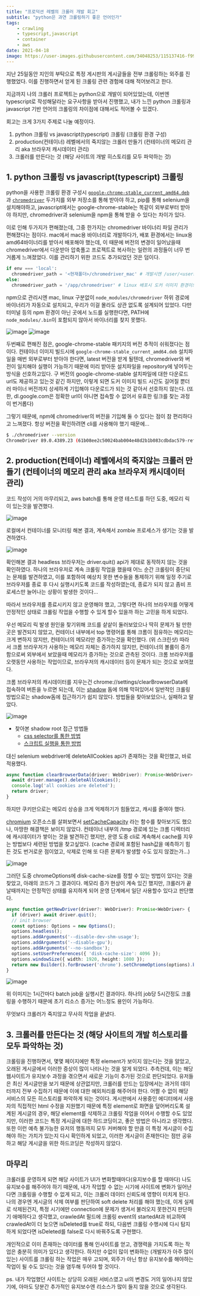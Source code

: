 ```yaml
---
title: "프로덕션 레벨의 크롤러 개발 회고"
subtitle: "python은 과연 크롤링하기 좋은 언어인가"
tags:
    - crawling
    - typescript,javascript
    - container
    - aws
date: 2021-04-18
image: https://user-images.githubusercontent.com/34048253/115137416-f99c3280-a060-11eb-8998-29af27199b93.png
---
```


지난 25일동안 지인의 부탁으로 특정 게시판의 게시글들을 전부 크롤링하는 외주를 진행했었다.
이를 진행하면서 얻게 된 크롤링 관련 경험에 대해 적어보려고 한다.

지금까지 나의 크롤러 프로젝트는 python으로 개발이 되어있었는데, 이번엔 typescript로 작성해달라는 요구사항을 받아서 진행했고, 내가 느낀 python 크롤링과 javascript 기반 언어의 크롤링의 차이점에 대해서도 적어볼 수 있겠다.

회고는 크게 3가지 주제로 나눌 예정이다.

1. python 크롤링 vs javascript(typescript) 크롤링 (크롤링 환경 구성)
2. production(컨테이너) 레벨에서의 죽지않는 크롤러 만들기 (컨테이너의 메모리 관리 aka 브라우저 캐시데이터 관리)
3. 크롤러를 만든다는 것 (해당 사이트의 개발 히스토리를 모두 파악하는 것)


## 1. python 크롤링 vs javascript(typescript) 크롤링
python을 사용한 크롤링 환경 구성시 [`google-chrome-stable_current_amd64.deb`](https://dl.google.com/linux/direct/google-chrome-stable_current_amd64.deb)과 [`chromedriver`](https://chromedriver.chromium.org/downloads) 두가지를 외부 저장소를 통해 받아야 하고, pip를 통해 selenium을 설치해야하고, 
javascript에서는 google-chrome-stable는 똑같이 외부로부터 받아야 하지만, chromedriver과 selenium을 npm을 통해 받을 수 있다는 차이가 있다.

이로 인해 두가지가 편해졌는데, 그중 한가지는 chromedriver 바이너리 파일 관리가 편해졌다는 점이다.
mac에서 mac용 바이너리로 개발하다가, 배포 환경에서는 linux용 amd64바이너리를 받아서 배포해야 했는데, 이 때문에 버전의 변경이 일어났을때 chromedriver에서 다운받아 압축풀고 프로젝트로 복사하는 일련의 과정들이 너무 번거롭게 느껴졌었다. 이를 관리하기 위한 코드도 추가되었던 것은 덤이다.

```python
if env === 'local':
  chromedriver_path = '<현재폴더>/chromedriver_mac' # 개발시엔 /user/<username>/repositories/<repository>/binaries/chromedriver_mac 과 같은 경로에 바이너리를 넣어두었다
else:
  chromedriver_path = '/app/chromedriver' # linux 배포시 도커 이미지 환경이므로 WORKDIR이 app으로 되어있다
```

npm으로 관리시엔 mac, linux 구분없이 `node_modules/chromedriver` 하위 경로에 바이너리가 자동으로 설치되고, 우리가 이걸 몰라도 상관 없도록 설계되어 있었다. 다만 터미널 등의 npm 환경이 아닌 곳에서 노드를 실행한다면, PATH에 `node_modules/.bin`이 포함되지 않아서 바이너리를 찾지 못했다.

![image](https://user-images.githubusercontent.com/34048253/115136647-079b8480-a05c-11eb-9222-c316cddf21ff.png)
![image](https://user-images.githubusercontent.com/34048253/115136769-ec7d4480-a05c-11eb-865f-fd85078501d9.png)

두번째로 편해진 점은, google-chrome-stable 패키지의 버전 추적이 쉬워졌다는 점이다.
컨테이너 이미지 빌드시에 `google-chrome-stable_current_amd64.deb` 설치파일을 매번 외부로부터 받아야 한다면, latest 버전을 받게 될텐데, chromedriver와 버전이 일치해야 실행이 가능하기 때문에 미리 받아둔 설치파일을 repository에 넣어두는 방식을 선호하고있다.
구 버전의 google-chrome-stable 설치파일에 대한 다운로드 url도 제공하고 있는것 같긴 하지만, 이렇게 되면 도커 이미지 빌드 시간도 길어질 뿐더러 마이너 버전까지 상세하게 기입해야 다운로드가 되는 것 같아서 선호하지 않는다. (또한, dl.google.com은 정확한 url이 아니면 접속할 수 없어서 유효한 링크를 찾는 과정이 번거롭다)

그렇기 때문에, npm에 chromedriver의 버전을 기입해 둘 수 있다는 점이 참 편리하다고 느껴졌다. 항상 버전을 확인하려면 cli를 사용해야 했기 때문에...
```bash
$ ./chromedriver --version
ChromeDriver 89.0.4389.23 (61b08ee2c50024bab004e48d2b1b083cdbdac579-refs/branch-heads/4389@{#294})
```

## 2. production(컨테이너) 레벨에서의 죽지않는 크롤러 만들기 (컨테이너의 메모리 관리 aka 브라우저 캐시데이터 관리)
코드 작성이 거의 마무리되고, aws batch를 통해 운영 테스트를 하던 도중, 메모리 릭이 있는것을 발견했다.

![image](https://user-images.githubusercontent.com/34048253/115136984-4cc0b600-a05e-11eb-857c-b7bee361633a.png)

로컬에서 컨테이너를 모니터링 해본 결과, 계속해서 zombie 프로세스가 생기는 것을 발견하였다.

![image](https://user-images.githubusercontent.com/34048253/115137501-7fb87900-a061-11eb-9ac4-b88751a6a224.png)

확인해본 결과 headless 브라우저는 driver.quit() api가 제대로 동작하지 않는 것을 확인하였다.
하나의 브라우저로 계속 크롤링 작업을 했을때 어느 순간 크롤링이 중단되는 문제를 발견하였고, 이를 포함하여 예상치 못한 변수들을 통제하기 위해 일정 주기로 브라우저를 종료 후 다시 실행시키도록 코드를 작성하였는데, 종료가 되지 않고 좀비 프로세스만 늘어나는 상황이 발생한 것이다...

따라서 브라우저를 종료시키지 않고 운영해야 했고, 그렇다면 하나의 브라우저를 어떻게 안정적인 상태로 크롤링 작업을 수행할 수 있게 할수 있을까 하는 고민을 하게 되었다.

우선 메모리 릭 발생 원인을 찾기위해 코드를 샅샅이 둘러보았으나 딱히 문제가 될 만한 곳은 발견되지 않았고, 컨테이너 내부에서 top 명령어를 통해 크롬이 점유하는 메모리는 크게 변하지 않지만, 컨테이너의 메모리만 증가하는것을 확인했다. (위 스크린샷)
따라서 크롬 브라우저가 사용하는 메모리 자체는 증가하지 않지만, 컨테이너의 볼륨이 증가함으로써 외부에서 보았을때 메모리가 증가하는 것으로 관측된 것이다. 크롬 브라우저를 오랫동안 사용하는 작업이므로, 브라우저의 캐시데이터 등이 문제가 되는 것으로 보여졌다.

크롬 브라우저의 캐시데이터를 지우는건 chrome://settings/clearBrowserData에 접속하여 버튼을 누르면 되는데, 이는 [shadow](https://developer.mozilla.org/ko/docs/Web/Web_Components/Using_shadow_DOM) 돔에 의해 막혀있어서 일반적인 크롤링 방법으로는 shadow돔에 접근하기가 쉽지 않았다. 방법들을 찾아보았으나, 실패하고 말았다. 

![image](https://user-images.githubusercontent.com/34048253/115137098-dcfefb00-a05e-11eb-98c3-5ce1ab975277.png)

- 찾아본 shadow root 접근 방법들
  - [css selector를 통한 방법](https://intoli.com/blog/clear-the-chrome-browser-cache/)
  - [스크립트 실행을 통한 방법](https://stackoverflow.com/a/56381495/9906215)

대신 selenium webdriver에 deleteAllCookies api가 존재하는 것을 확인했고, 바로 적용했다.
```typescript
async function clearBrowserData(driver: WebDriver): Promise<WebDriver> {
  await driver.manage().deleteAllCookies();
  console.log('all cookies are deleted');
  return driver;
}
```
하지만 쿠키만으로는 메모리 상승을 크게 억제하기가 힘들었고, 캐시를 줄여야 했다.

[chromium](https://source.chromium.org/chromium/chromium/src/+/master:README.md) 오픈소스를 살펴보면서 [setCacheCapacity](https://source.chromium.org/chromium/chromium/src/+/master:components/web_cache/renderer/web_cache_impl.cc;l=40;bpv=0;bpt=1) 라는 함수를 찾아보기도 했으나, 마땅한 해결책은 보이지 않았다.
컨테이너 내부의 /tmp 경로에 있는 크롬 디렉터리에 캐시데이터가 쌓이는 것을 발견하긴 했지만, 운영 도중 cli로 계속해서 cache를 지우는 방법보다 세련된 방법을 찾고싶었다. (cache 경로에 포함된 hash값을 예측하기 힘든 것도 번거로운 점이었고, 삭제로 인해 또 다른 문제가 발생할 수도 있지 않겠는가...)

![image](https://user-images.githubusercontent.com/34048253/115137345-97dbc880-a060-11eb-9145-2a5ca5bc220a.png)

그러던 도중 chromeOptions에 disk-cache-size를 정할 수 있는 방법이 있다는 것을 찾았고, 아래의 코드가 그 결과이다.
메모리 증가 현상이 계속 있긴 했지만, 크롤러가 끝날때까지는 안정적인 상태를 유지하게 되어 운영 단계에서 일단 사용할수 있다고 판단했다.

```typescript
async function getNewDriver(driver?: WebDriver): Promise<WebDriver> {
  if (driver) await driver.quit();
  // init browser
  const options: Options = new Options();
  options.headless();
  options.addArguments('--disable-dev-shm-usage');
  options.addArguments('--disable-gpu');
  options.addArguments('--no-sandbox');
  options.setUserPreferences({ 'disk-cache-size': 4096 });
  options.windowSize({ width: 1920, height: 1080 });
  return new Builder().forBrowser('chrome').setChromeOptions(options).build();
}
```
 
![image](https://user-images.githubusercontent.com/34048253/115137416-f99c3280-a060-11eb-8998-29af27199b93.png)

위 이미지는 1시간마다 batch job을 실행시킨 결과이다. 하나의 job당 5시간정도 크롤링을 수행하기 때문에 초기 리소스 증가는 어느정도 용인이 가능하다.

무엇보다 크롤러가 죽지않고 무사히 작업을 끝냈다.

## 3. 크롤러를 만든다는 것 (해당 사이트의 개발 히스토리를 모두 파악하는 것)
크롤링을 진행하면서, 몇몇 페이지에만 특정 element가 보이지 않는다는 것을 알았고, 오래된 게시글에서 이러한 증상이 많이 나타나는 것을 알게 되었다. 추측컨데, 이는 해당 웹사이트가 유지보수 과정을 겪으면서 새로운 기능이 추가된 것으로 판단되었다. 유저들은 최신 게시글만을 보기 때문에 상관없지만, 크롤러를 만드는 입장에서는 과거의 데이터까지 전부 수집하기 때문에 이에 대한 예외처리를 해주어야 한다. 어쩔 수 없이 해당 서비스의 모든 히스토리를 파악하게 되는 것이다.
게시판에서 사용중인 에디터에서 사용자의 직접적인 html 수정을 지원했기 때문에 특정 element로 화면을 덮어버리도록 설계된 게시글의 경우, 해당 element를 삭제하고 크롤링 작업을 이어서 수행할 수도 있었지만, 이러한 코드는 특정 게시글에 대한 하드코딩이고, 좋은 방법은 아니라고 생각했다.
또한 이런 예측 불가능한 유저의 행동까지 모두 커버해야 할 만큼 이 특정 게시글이 수집해야 하는 가치가 있는지 다시 확인하게 되었고, 이러한 게시글이 존재한다는 점만 공유하고 해당 게시글을 위한 하드코딩은 작성하지 않았다.

## 마무리
크롤러를 운영하게 되면 해당 사이트가 UI가 변화할때마다(유지보수를 할 때마다) 나도 유지보수를 해주어야 하기 때문에, 내가 작업할 수 없는 시기에 사이트에 변화가 일어난다면 크롤링을 수행할 수 없게 되고, 이는 크롤러 데이터 신뢰도에 영향이 미치게 된다. 나의 경우엔 게시글의 삭제 여부를 판단하여 soft delete 처리를 해야 했는데, 이게 실제로 삭제된건지, 특정 시기에만 connection에 문제가 생겨서 불러오지 못한건지 판단하기 애매하다고 생각했고, crawledAt 필드에 크롤링 event의 startedAt과 비교하여 crawledAt이 더 늦으면 isDeleted를 true로 하되, 다음번 크롤링 수행시에 다시 탐지하게 되었다면 isDeleted를 false로 다시 바꿔주도록 구현했다.

개인적으로 이미 존재하는 데이터를 통해 인사이트를 얻고, 경쟁력을 가지도록 하는 작업은 충분히 의미가 있다고 생각한다.
하지만 수없이 많이 변화하는 (개발자가 아주 많이 있는) 사이트를 크롤링 하는 작업은 매우 고되며, 외주가 아닌 항상 유지보수를 해야하는 작업이 될 수도 있다는 것을 염두해 두어야 할 것이다.

ps. 내가 작업했던 사이트는 상당히 오래된 서비스였고 ui의 변경도 거의 일어나지 않았기에, 아마도 당분간 추가적인 유지보수엔 리소스가 많이 들지 않을 것으로 생각된다.
